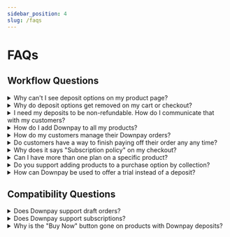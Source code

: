 ```yaml
---
sidebar_position: 4
slug: /faqs
---
```

# FAQs

## Workflow Questions

<details>
  <summary>Why can't I see deposit options on my product page?</summary>
  <div>
    <div>The main cause is usually that your store is not using Shopify Payments or the Paypal Express payment method with automatic payments enabled. Read more on our supported payment gateways guide. </div>
    <br/>
  </div>
</details>

<details>
  <summary>Why do deposit options get removed on my cart or checkout?</summary>
  <div>
    <div>This issue is usually caused by a conflicting app removing the deposit plan from products during their workflow. For more help on compatibility, contact us directly for recommendations on compatible apps.</div>
    <br/>
  </div>
</details>

<details>
  <summary>I need my deposits to be non-refundable. How do I communicate that with my customers?</summary>
  <div>
    <div>During checkout, customers are shown a link to your cancellation policy. If you would like to change the default text of the policy, you can do so in your Shopify Admin, under Settings > Policies. Enter your policy in the ‘Purchase options cancellation policy’ section.</div>
    <br/>
  </div>
</details>

<details>
  <summary>How do I add Downpay to all my products?</summary>
  <div>
    <div>You can use the bulk editor in the Shopify product page to add products in groups of 50. If you have a large product catalog, contact us at support@hypehound.io and we can add a deposit plan to all products for you.</div>
    <br/>
  </div>
</details>


<details>
  <summary>How do my customers manage their Downpay orders?</summary>
  <div>
    <div>After installing Downpay, you can enable the customer portal using our guide found in the Initial Setup section. In the Downpay general settings, you can enable cancellations within customer accounts. This will allow customers to manage their deposit orders without contacting your customer support. Orders cannot be cancelled by a customer once final payment has been collected. </div>
    <br/>
  </div>
</details>


<details>
  <summary>Do customers have a way to finish paying off their order any any time?</summary>
  <div>
    <div>Customers will be able to use a "Pay Now" button on their order confirmation page. </div>
    <br/>
  </div>
</details>

<details>
  <summary>Why does it says "Subscription policy" on my checkout?</summary>
  <div>
    <div>Shopify currently has a bug that displays "Subscription" instead of "Purchase Option" when Downpay is installed. To modify this, review our date management guide in the Workflows section.</div>
    <br/>
  </div>
</details>

<details>
  <summary>Can I have more than one plan on a specific product?</summary>
  <div>
    <div>Technically Downpay allows you to create more than one plan per product however only the first created plan for that product will appear on your storefront.</div>
    <br/>
  </div>
</details>

<details>
  <summary>Do you support adding products to a purchase option by collection?</summary>
  <div>
    <div>Unfortunately Smart collections do not expose a way to detect when products are added or removed from them. That means we have no way to keep purchase option and smart collection membership in sync. To get around this, customers can use the bulk editor to add products to a purchase option.</div>
    <br/>
  </div>
</details>

<details>
  <summary>How can Downpay be used to offer a trial instead of a deposit?</summary>
  <div>
    <div>Downpay can be used to offer a trial period where the remainder of the payment is only collected if the product is not returned. Simply create a plan with the deposit amount you wish the trial to cost and choose a period of time to offer the trial with the "number of days after checkout" release date option.</div>
    <br/>
  </div>
</details>

## Compatibility Questions

<details>
  <summary>Does Downpay support draft orders?</summary>
  <div>
    <div>Draft orders are not compatible with any deposit app. As soon as Shopify adds support for draft orders, Downpay will work with them.</div>
    <br/>
  </div>
</details>

<details>
  <summary>Does Downpay support subscriptions?</summary>
  <div>
    <div>Downpay can be used along side subscriptions, but you will not be able to offer a deposit on a subscription product.</div>
    <br/>
  </div>
</details>

<details>
  <summary>Why is the "Buy Now" button gone on products with Downpay deposits?</summary>
  <div>
    <div>Shopify's buy button does not support deposits. We will be release our own in the coming months.</div>
    <br/>
  </div>
</details>


    